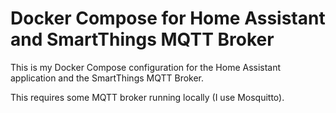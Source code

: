 # Docker Compose for Home Assistant and SmartThings MQTT Broker

This is my Docker Compose configuration for the Home Assistant application and 
the SmartThings MQTT Broker.

This requires some MQTT broker running locally (I use Mosquitto).
